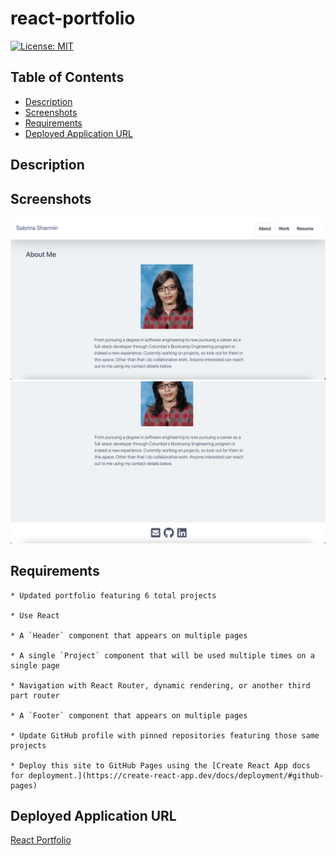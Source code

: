 # react-portfolio

[![License: MIT](https://img.shields.io/badge/License-MIT-yellow.svg)](https://opensource.org/licenses/MIT)

## Table of Contents

- [Description](#Description)
- [Screenshots](#Screenshots)
- [Requirements](#Requirements)
- [Deployed Application URL](#Deployed-Application-URL)

## Description

## Screenshots

![alt text](public/images/final-page-1.png)
![alt text](public/images/final-page-2.png)

## Requirements

```
* Updated portfolio featuring 6 total projects

* Use React

* A `Header` component that appears on multiple pages

* A single `Project` component that will be used multiple times on a single page

* Navigation with React Router, dynamic rendering, or another third part router

* A `Footer` component that appears on multiple pages

* Update GitHub profile with pinned repositories featuring those same projects

* Deploy this site to GitHub Pages using the [Create React App docs for deployment.](https://create-react-app.dev/docs/deployment/#github-pages)
```

## Deployed Application URL

[React Portfolio](https://react-portfolio-app-deployed.herokuapp.com/)
